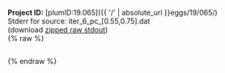 **Project ID:** [plumID:19.065]({{ '/' | absolute_url }}eggs/19/065/)  
Stderr for source:  iter_6_pc_[0.55,0.75].dat   
(download [zipped raw stdout](iter_6_pc_[0.55,0.75].dat.plumed_master.stdout.txt.zip))  
{% raw %}
<pre>
</pre>
{% endraw %}
